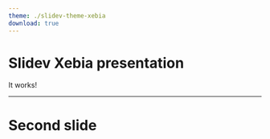 ```yaml
---
theme: ./slidev-theme-xebia
download: true
---
```


# Slidev Xebia presentation

It works!

---

# Second slide
